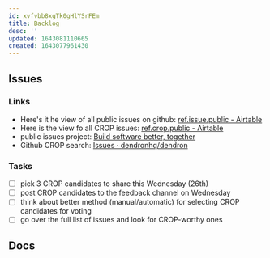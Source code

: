 ```yaml
---
id: xvfvbb8xgTk0gHlYSrFEm
title: Backlog
desc: ''
updated: 1643081110665
created: 1643077961430
---
```


## Issues

### Links

-   Here's it he view of all public issues on github: [ref.issue.public - Airtable](https://airtable.com/shrEs45MHwoEF6Bzp/tblEKgeLwxRTwUWil)
-   Here is the view fo all CROP issues: [ref.crop.public - Airtable](https://airtable.com/shrnIyOMe5mO32gHN)
-   public issues project: [Build software better, together](https://github.com/orgs/dendronhq/projects/7)
-   Github CROP search: [Issues · dendronhq/dendron](https://github.com/dendronhq/dendron/labels/kind.crop)

### Tasks

-   [ ] pick 3 CROP candidates to share this Wednesday (26th)
-   [ ] post CROP candidates to the feedback channel on Wednesday
-   [ ] think about better method (manual/automatic) for selecting CROP candidates for voting
-   [ ] go over the full list of issues and look for CROP-worthy ones

## Docs
